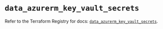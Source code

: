 # `data_azurerm_key_vault_secrets`

Refer to the Terraform Registry for docs: [`data_azurerm_key_vault_secrets`](https://registry.terraform.io/providers/hashicorp/azurerm/4.1.0/docs/data-sources/key_vault_secrets).
